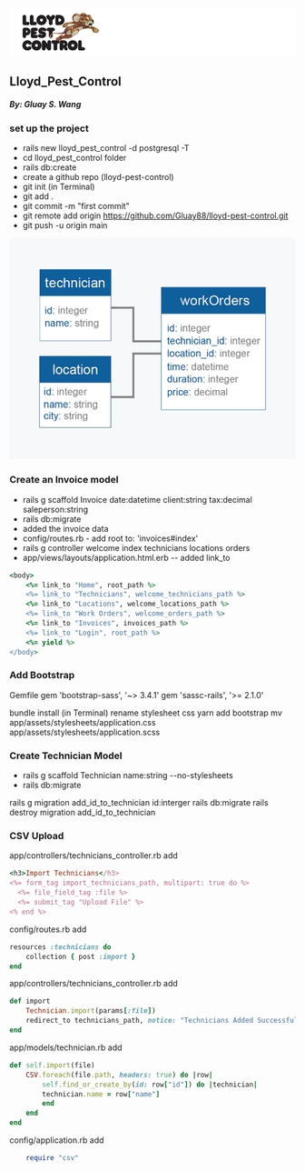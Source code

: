 ![Lloyd Pest Control](./app/assets/images/lloydheader.jpg)

## Lloyd_Pest_Control
##### By: Gluay S. Wang
### set up the project
- rails new lloyd_pest_control -d postgresql -T
- cd lloyd_pest_control folder
- rails db:create
- create a github repo (lloyd-pest-control)
- git init (in Terminal)
- git add .
- git commit -m "first commit"
- git remote add origin https://github.com/Gluay88/lloyd-pest-control.git
- git push -u origin main

![Association](./app/assets/images/table-data.jpg)

### Create an Invoice model
- rails g scaffold Invoice date:datetime client:string tax:decimal saleperson:string
- rails db:migrate
- added the invoice data 
- config/routes.rb - add root to: 'invoices#index'
- rails g controller welcome index technicians locations orders 
- app/views/layouts/application.html.erb -- added link_to 
``` ruby
<body>
    <%= link_to "Home", root_path %>
    <%= link_to "Technicians", welcome_technicians_path %>
    <%= link_to "Locations", welcome_locations_path %>
    <%= link_to "Work Orders", welcome_orders_path %>
    <%= link_to "Invoices", invoices_path %>
    <%= link_to "Login", root_path %>
    <%= yield %>
</body>
```
### Add Bootstrap
Gemfile
gem 'bootstrap-sass', '~> 3.4.1'
gem 'sassc-rails', '>= 2.1.0'

bundle install (in Terminal)
rename stylesheet css
yarn add bootstrap
mv app/assets/stylesheets/application.css app/assets/stylesheets/application.scss

### Create Technician Model
- rails g scaffold Technician name:string --no-stylesheets
- rails db:migrate

rails g migration add_id_to_technician id:interger
rails db:migrate
rails destroy migration add_id_to_technician

### CSV Upload
app/controllers/technicians_controller.rb
add
``` ruby
<h3>Import Technicians</h3>
<%= form_tag import_technicians_path, multipart: true do %>
  <%= file_field_tag :file %>
  <%= submit_tag "Upload File" %>
<% end %>
```
config/routes.rb
add
``` ruby
resources :technicians do 
    collection { post :import }
end
```

app/controllers/technicians_controller.rb
add
``` ruby
def import 
    Technician.import(params[:file])
    redirect_to technicians_path, notice: "Technicians Added Successfully!"
end
```
app/models/technician.rb
add
``` ruby
def self.import(file)
    CSV.foreach(file.path, headers: true) do |row| 
        self.find_or_create_by(id: row["id"]) do |technician|
        technician.name = row["name"]
        end  
    end
end
```
config/application.rb 
add
```ruby 
    require "csv"
```
